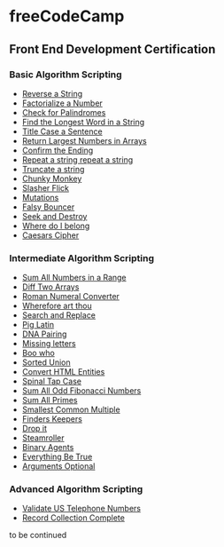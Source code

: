 # freeCodeCamp
## Front End Development Certification
### Basic Algorithm Scripting
- [Reverse a String](https://github.com/iaptx4869/freeCodeCamp/blob/master/reverse-a-string.md)
- [Factorialize a Number](https://github.com/iaptx4869/freeCodeCamp/blob/master/factorialize-a-number.md)
- [Check for Palindromes](https://github.com/iaptx4869/freeCodeCamp/blob/master/check-for-palindromes.md)
- [Find the Longest Word in a String](https://github.com/iaptx4869/freeCodeCamp/blob/master/find-the-longest-word-in-a-string.md)
- [Title Case a Sentence](https://github.com/iaptx4869/freeCodeCamp/blob/master/title-case-a-sentence.md)
- [Return Largest Numbers in Arrays](https://github.com/iaptx4869/freeCodeCamp/blob/master/return-largest-numbers-in-arrays.md)
- [Confirm the Ending](https://github.com/iaptx4869/freeCodeCamp/blob/master/confirm-the-ending.md)
- [Repeat a string repeat a string](https://github.com/iaptx4869/freeCodeCamp/blob/master/repeat-a-string-repeat-a-string.md)
- [Truncate a string](https://github.com/iaptx4869/freeCodeCamp/blob/master/truncate-a-string.md)
- [Chunky Monkey](https://github.com/iaptx4869/freeCodeCamp/blob/master/chunky-monkey.md)
- [Slasher Flick](https://github.com/iaptx4869/freeCodeCamp/blob/master/slasher-flick.md)
- [Mutations](https://github.com/iaptx4869/freeCodeCamp/blob/master/mutations.md)
- [Falsy Bouncer](https://github.com/iaptx4869/freeCodeCamp/blob/master/falsy-bouncer.md)
- [Seek and Destroy](https://github.com/iaptx4869/freeCodeCamp/blob/master/seek-and-destroy.md)
- [Where do I belong](https://github.com/iaptx4869/freeCodeCamp/blob/master/where-do-i-belong.md)
- [Caesars Cipher](https://github.com/iaptx4869/freeCodeCamp/blob/master/caesars-cipher.md)
### Intermediate Algorithm Scripting
- [Sum All Numbers in a Range](https://github.com/iaptx4869/freeCodeCamp/blob/master/sum-all-numbers-in-a-range.md)
- [Diff Two Arrays](https://github.com/iaptx4869/freeCodeCamp/blob/master/diff-two-arrays.md)
- [Roman Numeral Converter](https://github.com/iaptx4869/freeCodeCamp/blob/master/roman-numeral-converter.md)
- [Wherefore art thou](https://github.com/iaptx4869/freeCodeCamp/blob/master/wherefore-art-thou.md)
- [Search and Replace](https://github.com/iaptx4869/freeCodeCamp/blob/master/search-and-replace.md)
- [Pig Latin](https://github.com/iaptx4869/freeCodeCamp/blob/master/pig-latin.md)
- [DNA Pairing](https://github.com/iaptx4869/freeCodeCamp/blob/master/dna-pairing.md)
- [Missing letters](https://github.com/iaptx4869/freeCodeCamp/blob/master/missing-letters.md)
- [Boo who](https://github.com/iaptx4869/freeCodeCamp/blob/master/boo-who.md)
- [Sorted Union](https://github.com/iaptx4869/freeCodeCamp/blob/master/sorted-union.md)
- [Convert HTML Entities](https://github.com/iaptx4869/freeCodeCamp/blob/master/convert-html-entities.md)
- [Spinal Tap Case](https://github.com/iaptx4869/freeCodeCamp/blob/master/spinal-tap-case.md)
- [Sum All Odd Fibonacci Numbers](https://github.com/iaptx4869/freeCodeCamp/blob/master/sum-all-odd-fibonacci-numbers.md)
- [Sum All Primes](https://github.com/iaptx4869/freeCodeCamp/blob/master/sum-all-primes.md)
- [Smallest Common Multiple](https://github.com/iaptx4869/freeCodeCamp/blob/master/smallest-common-multiple.md)
- [Finders Keepers](https://github.com/iaptx4869/freeCodeCamp/blob/master/finders-keepers.md)
- [Drop it](https://github.com/iaptx4869/freeCodeCamp/blob/master/drop-it.md)
- [Steamroller](https://github.com/iaptx4869/freeCodeCamp/blob/master/steamroller.md)
- [Binary Agents](https://github.com/iaptx4869/freeCodeCamp/blob/master/binary-agents.md)
- [Everything Be True](https://github.com/iaptx4869/freeCodeCamp/blob/master/everything-be-true.md)
- [Arguments Optional](https://github.com/iaptx4869/freeCodeCamp/blob/master/arguments-optional.md)
### Advanced Algorithm Scripting
- [Validate US Telephone Numbers](https://github.com/iaptx4869/freeCodeCamp/blob/master/validate-us-telephone-numbers.md)
- [Record Collection Complete](https://github.com/iaptx4869/freeCodeCamp/blob/master/record-collection.md)

to be continued
<!--
- [Symmetric Difference]()
- [Exact Change]()
- [Inventory Update]()
- [No repeats please]()
- [Make a Person]()
- [Map the Debris]()
- [Pairwise]()
-->